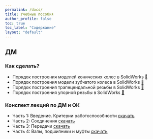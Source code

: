 ```yaml
---
permalink: /docs/
title: Учебные пособия
author_profile: false
toc: true
toc_label: "Содержание"
layout: "default"
---
```

## ДМ
### Как сделать?
- Порядок построения моделей конических колес в SolidWorks [:link:](https://drive.google.com/open?id=1eQLqJcusWvBnbfffGaXStjiJzP-lUQ4V)
- Порядок построения модели зубчатого колеса в SolidWorks [:link:](https://drive.google.com/open?id=1SUO6MyfuUscQtLoJIMAHwFzo7cSPBhPU)
- Порядок построения трапецеидальной резьбы в SolidWorks [:link:](https://drive.google.com/open?id=12h6A9jZHJNjxxmbQJjkD_pbYIodkirVz)
- Порядок построения упорной резьбы в SolidWorks [:link:](https://drive.google.com/open?id=1zZrjI8gu-OLmhMEJoxK23TLMXPVAPvOd)

### Конспект лекций по ДМ и ОК
- Часть 1: Введение. Критерии работоспособности [скачать](https://github.com/khai202/dme/raw/master/es/es_dme_lectures_p1_rus.zip)
- Часть 2: Соединения [скачать](https://github.com/khai202/dme/raw/master/es/es_dme_lectures_p2_rus.zip)
- Часть 3: Передачи [скачать](https://github.com/khai202/dme/raw/master/es/es_dme_lectures_p3_rus.zip)
- Часть 4: Валы, подшипники и муфты [скачать](https://github.com/khai202/dme/raw/master/es/es_dme_lectures_p4_rus.zip)
